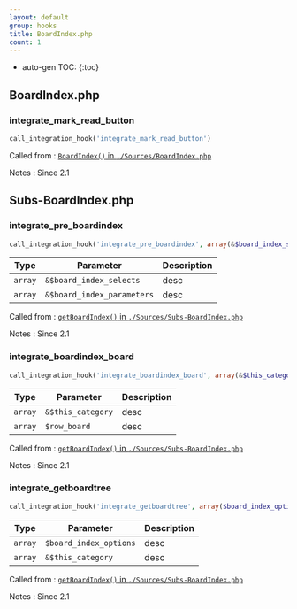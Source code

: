 ```yaml
---
layout: default
group: hooks
title: BoardIndex.php
count: 1
---
```

* auto-gen TOC:
{:toc}

## BoardIndex.php
### integrate_mark_read_button

```php
call_integration_hook('integrate_mark_read_button')
```


Called from
: [`BoardIndex()` in `./Sources/BoardIndex.php`](../docs/boardindex.html#boardindex)

Notes
: Since 2.1


## Subs-BoardIndex.php
### integrate_pre_boardindex

```php
call_integration_hook('integrate_pre_boardindex', array(&$board_index_selects, &$board_index_parameters))
```

Type|Parameter|Description
---|---|---
`array`|`&$board_index_selects`|desc
`array`|`&$board_index_parameters`|desc

Called from
: [`getBoardIndex()` in `./Sources/Subs-BoardIndex.php`](../docs/subs-boardindex.html#getboardindex)

Notes
: Since 2.1

### integrate_boardindex_board

```php
call_integration_hook('integrate_boardindex_board', array(&$this_category, $row_board))
```

Type|Parameter|Description
---|---|---
`array`|`&$this_category`|desc
`array`|`$row_board`|desc

Called from
: [`getBoardIndex()` in `./Sources/Subs-BoardIndex.php`](../docs/subs-boardindex.html#getboardindex)

Notes
: Since 2.1

### integrate_getboardtree

```php
call_integration_hook('integrate_getboardtree', array($board_index_options, &$this_category))
```

Type|Parameter|Description
---|---|---
`array`|`$board_index_options`|desc
`array`|`&$this_category`|desc

Called from
: [`getBoardIndex()` in `./Sources/Subs-BoardIndex.php`](../docs/subs-boardindex.html#getboardindex)

Notes
: Since 2.1


